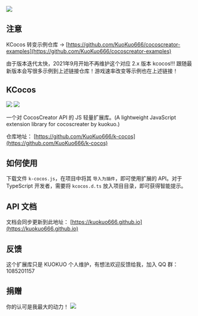 ![](http://cdn.kuokuo666.com/k-cocos/kcocos.jpg)

## 注意
KCocos 转变示例仓库 -> [https://github.com/KuoKuo666/cocoscreator-examples](https://github.com/KuoKuo666/cocoscreator-examples)

由于版本迭代太快，2021年9月开始不再维护这个对应 2.x 版本 kcocos!!! 跟随最新版本会写很多示例到上述链接仓库！游戏速率改变等示例也在上述链接！

## KCocos

![](http://img.shields.io/badge/CocosCreator-Ver2.x-blue.svg)
![](http://img.shields.io/badge/KCocos-Ver0.1-blue.svg)

一个对 CocosCreator API 的 JS 轻量扩展库。(A lightweight JavaScript extension library for cocoscreater by kuokuo.)

仓库地址： [https://github.com/KuoKuo666/k-cocos](https://github.com/KuoKuo666/k-cocos)

## 如何使用
下载文件 `k-cocos.js`，在项目中将其 `导入为插件`，即可使用扩展的 API。对于 TypeScript 开发者，需要将 `kcocos.d.ts` 放入项目目录，即可获得智能提示。

## API 文档
文档会同步更新到此地址： [https://kuokuo666.github.io](https://kuokuo666.github.io)

## 反馈
这个扩展库只是 KUOKUO 个人维护，有想法欢迎反馈给我，加入 QQ 群：1085201157

## 捐赠
你的认可是我最大的动力！
![](http://cdn.kuokuo666.com/ma/twoma.jpg)
